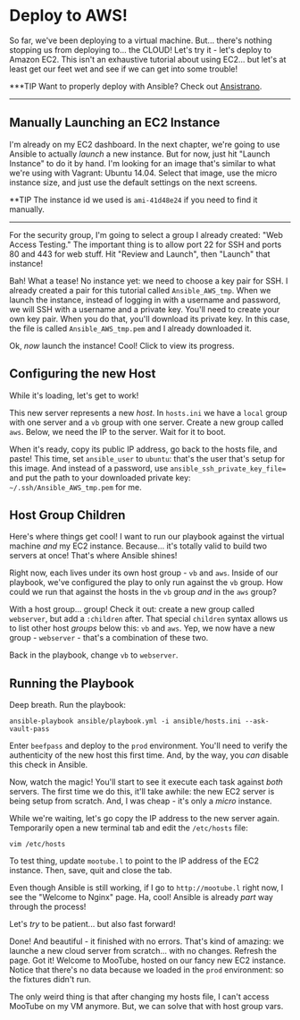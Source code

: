 # Deploy to AWS!

So far, we've been deploying to a virtual machine. But... there's nothing stopping
us from deploying to... the CLOUD! Let's try it - let's deploy to Amazon EC2. This
isn't an exhaustive tutorial about using EC2... but let's at least get our feet wet
and see if we can get into some trouble!

***TIP
Want to properly deploy with Ansible? Check out [Ansistrano](https://github.com/ansistrano/deploy).
***

## Manually Launching an EC2 Instance

I'm already on my EC2 dashboard. In the next chapter, we're going to use Ansible
to actually *launch* a new instance. But for now, just hit "Launch Instance" to
do it by hand. I'm looking for an image that's similar to what we're using with
Vagrant: Ubuntu 14.04. Select that image, use the micro instance size, and just
use the default settings on the next screens.

**TIP
The instance id we used is `ami-41d48e24` if you need to find it manually.
***

For the security group, I'm going to select a group I already created: "Web Access
Testing." The important thing is to allow port 22 for SSH and ports 80 and 443
for web stuff. Hit "Review and Launch", then "Launch" that instance!

Bah! What a tease! No instance yet: we need to choose a key pair for SSH. I already
created a pair for this tutorial called `Ansible_AWS_tmp`. When we launch the instance,
instead of logging in with a username and password, we will SSH with a username and
a private key. You'll need to create your own key pair. When you do that, you'll
download its private key. In this case, the file is called `Ansible_AWS_tmp.pem`
and I already downloaded it.

Ok, *now* launch the instance! Cool! Click to view its progress.

## Configuring the new Host

While it's loading, let's get to work!

This new server represents a new *host*. In `hosts.ini` we have a `local` group
with one server and a `vb` group with one server. Create a new group called `aws`.
Below, we need the IP to the server. Wait for it to boot.

When it's ready, copy its public IP address, go back to the hosts file, and paste!
This time, set `ansible_user` to `ubuntu`: that's the user that's setup for this
image. And instead of a password, use `ansible_ssh_private_key_file=` and
put the path to your downloaded private key: `~/.ssh/Ansible_AWS_tmp.pem` for me.

## Host Group Children

Here's where things get cool! I want to run our playbook against the virtual machine
*and* my EC2 instance. Because... it's totally valid to build two servers at once!
That's where Ansible shines!

Right now, each lives under its own host group - `vb` and `aws`. Inside of our playbook,
we've configured the play to only run against the `vb` group. How could we run that
against the hosts in the `vb` group *and* in the `aws` group?

With a host group... group! Check it out: create a new group called `webserver`,
but add a `:children` after. That special `children` syntax allows us to list other
host *groups* below this: `vb` and `aws`. Yep, we now have a new group - `webserver` -
that's a combination of these two.

Back in the playbook, change `vb` to `webserver`.

## Running the Playbook

Deep breath. Run the playbook:

```terminal
ansible-playbook ansible/playbook.yml -i ansible/hosts.ini --ask-vault-pass
```

Enter `beefpass` and deploy to the `prod` environment. You'll need to verify the
authenticity of the new host this first time. And, by the way, you *can* disable
this check in Ansible.

Now, watch the magic! You'll start to see it execute each task against *both* servers.
The first time we do this, it'll take awhile: the new EC2 server is being setup
from scratch. And, I was cheap - it's only a *micro* instance.

While we're waiting, let's go copy the IP address to the new server again. Temporarily
open a new terminal tab and edit the `/etc/hosts` file:

```terminal
vim /etc/hosts
```

To test thing, update `mootube.l` to point to the IP address of the EC2 instance.
Then, save, quit and close the tab.

Even though Ansible is still working, if I go to `http://mootube.l` right now, I
see the "Welcome to Nginx" page. Ha, cool! Ansible is already *part* way through
the process!

Let's *try* to be patient... but also fast forward!

Done! And beautiful - it finished with no errors. That's kind of amazing: we launche
a new cloud server from scratch... with no changes. Refresh the page. Got it! Welcome
to MooTube, hosted on our fancy new EC2 instance. Notice that there's no data because
we loaded in the `prod` environment: so the fixtures didn't run.

The only weird thing is that after changing my hosts file, I can't access MooTube
on my VM anymore. But, we can solve that with host group vars.
